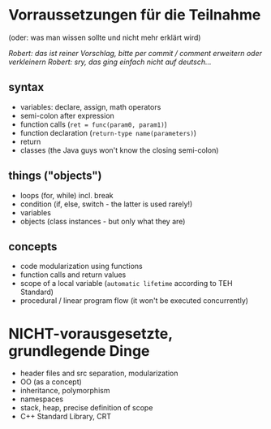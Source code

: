 ﻿# Vorraussetzungen für die Teilnahme
(oder: was man wissen sollte und nicht mehr erklärt wird)

*Robert: das ist reiner Vorschlag, bitte per commit / comment erweitern oder verkleinern*
*Robert: sry, das ging einfach nicht auf deutsch...*


## syntax
* variables: declare, assign, math operators
* semi-colon after expression
* function calls (`ret = func(param0, param1)`)
* function declaration (`return-type name(parameters)`)
* return
* classes (the Java guys won't know the closing semi-colon)

## things ("objects")
* loops (for, while) incl. break
* condition (if, else, switch - the latter is used rarely!)
* variables
* objects (class instances - but only what they are)

## concepts
* code modularization using functions
* function calls and return values
* scope of a local variable (`automatic lifetime` according to TEH Standard)
* procedural / linear program flow (it won't be executed concurrently)


# NICHT-vorausgesetzte, grundlegende Dinge
* header files and src separation, modularization
* OO (as a concept)
* inheritance, polymorphism
* namespaces
* stack, heap, precise definition of scope
* C++ Standard Library, CRT
